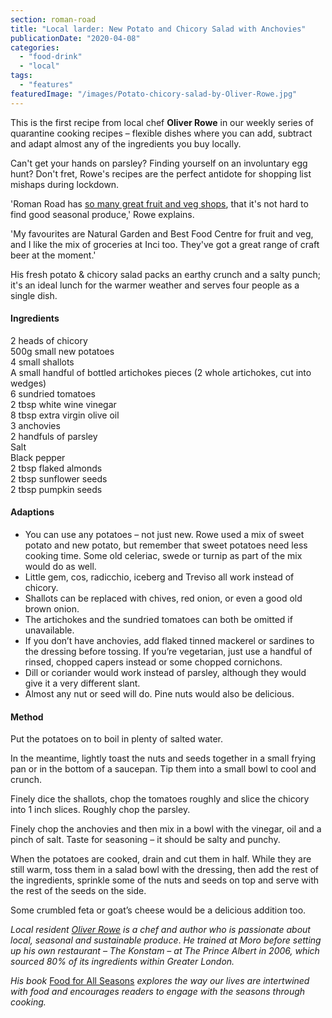 ```yaml
---
section: roman-road
title: "Local larder: New Potato and Chicory Salad with Anchovies"
publicationDate: "2020-04-08"
categories: 
  - "food-drink"
  - "local"
tags: 
  - "features"
featuredImage: "/images/Potato-chicory-salad-by-Oliver-Rowe.jpg"
---
```


This is the first recipe from local chef **Oliver Rowe** in our weekly series of quarantine cooking recipes – flexible dishes where you can add, subtract and adapt almost any of the ingredients you buy locally.

Can't get your hands on parsley? Finding yourself on an involuntary egg hunt? Don't fret, Rowe's recipes are the perfect antidote for shopping list mishaps during lockdown.

'Roman Road has [so many great fruit and veg shops](https://romanroadlondon.com/shops-open-for-business/), that it's not hard to find good seasonal produce,' Rowe explains.

'My favourites are Natural Garden and Best Food Centre for fruit and veg, and I like the mix of groceries at Inci too. They've got a great range of craft beer at the moment.'

His fresh potato & chicory salad packs an earthy crunch and a salty punch; it's an ideal lunch for the warmer weather and serves four people as a single dish.

#### Ingredients

2 heads of chicory  
500g small new potatoes  
4 small shallots  
A small handful of bottled artichokes pieces (2 whole artichokes, cut into wedges)  
6 sundried tomatoes  
2 tbsp white wine vinegar  
8 tbsp extra virgin olive oil  
3 anchovies  
2 handfuls of parsley  
Salt  
Black pepper  
2 tbsp flaked almonds  
2 tbsp sunflower seeds  
2 tbsp pumpkin seeds

#### Adaptions

- You can use any potatoes – not just new. Rowe used a mix of sweet potato and new potato, but remember that sweet potatoes need less cooking time. Some old celeriac, swede or turnip as part of the mix would do as well.
- Little gem, cos, radicchio, iceberg and Treviso all work instead of chicory.
- Shallots can be replaced with chives, red onion, or even a good old brown onion.
- The artichokes and the sundried tomatoes can both be omitted if unavailable.
- If you don’t have anchovies, add flaked tinned mackerel or sardines to the dressing before tossing. If you’re vegetarian, just use a handful of rinsed, chopped capers instead or some chopped cornichons.
- Dill or coriander would work instead of parsley, although they would give it a very different slant.
- Almost any nut or seed will do. Pine nuts would also be delicious.

#### Method

Put the potatoes on to boil in plenty of salted water.

In the meantime, lightly toast the nuts and seeds together in a small frying pan or in the bottom of a saucepan. Tip them into a small bowl to cool and crunch.

Finely dice the shallots, chop the tomatoes roughly and slice the chicory into 1 inch slices. Roughly chop the parsley.

Finely chop the anchovies and then mix in a bowl with the vinegar, oil and a pinch of salt. Taste for seasoning – it should be salty and punchy.

When the potatoes are cooked, drain and cut them in half. While they are still warm, toss them in a salad bowl with the dressing, then add the rest of the ingredients, sprinkle some of the nuts and seeds on top and serve with the rest of the seeds on the side.

Some crumbled feta or goat’s cheese would be a delicious addition too.

_Local resident_ _[Oliver Rowe](https://twitter.com/oliverrowe?lang=en) is a chef and author who is passionate about local, seasonal and sustainable produce_. _He trained at Moro before setting up his own restaurant – The Konstam – at The Prince Albert in 2006, which sourced 80% of its ingredients within Greater London._

_His book_ [Food for All Seasons](https://www.oliver-rowe.co.uk/book) _explores the way our lives are intertwined with food and encourages readers to engage with the seasons_ _through cooking._
